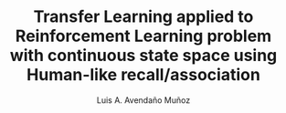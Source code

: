 ---
paperId: 42
author: Luis A. Avendaño Muñoz
publicationauthor: Avendaño Muñoz, L. A.
title: Transfer Learning applied to Reinforcement Learning problem with continuous state space using Human-like recall/association
pdf: Poster_Avendano_Luis.pdf
poster: --
alt: --
type: Poster
topic: FAT
link: https://research.latinxinai.org/papers/neurips/2019/pdf/Poster_Avendano_Luis.pdf
conference: neurips
year: 2019
tags: neurips-2019
location: Vancouver, Canada
---